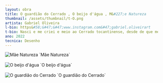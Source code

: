 ```yaml
---
layout: obra
title: O guardião do Cerrado , O beijo d'água , M&#227;e Natureza 
thumbnail: /assets/thumbnail/t-O.png
artista: Gabriel Oliveira 
l-bio: https&#58;&#47;&#47;www.instagram.com&#47;gabriel.oliveirart 
t-bio: Nasci e me criei e meio ao Cerrado tocantinense, desde de que me entendo por gente já apreciava observar tudo que era vivo, com um olhar especial e a partir dessa observa&#231;&#227;o e carinho pela natureza comecei a ilustrar já muito novo, hoje retrato o Cerrado com t&#233;cnicas como pontilhismo e hachuras, sou acad&#234;mico de Engenharia Florestal pela Universidade Federal do Tocantins o que agrega mais valor cient&#237;fico à minhas obras. 
ano: 2022
tecnica: Desenho 
---
```

  
  <img src="/assets/obras/O/1.jpeg" alt="Mãe Natureza" class="img-fluid d-block">
  `Mãe Natureza`<br>  <br>
  <img src="/assets/obras/O/2.jpeg" alt="O beijo d'água" class="img-fluid d-block">
  `O beijo d'água`<br><br>
  <img src="/assets/obras/O/3.jpeg" alt="O guardião do Cerrado" class="img-fluid d-block">
  `O guardião do Cerrado`<br><br>

